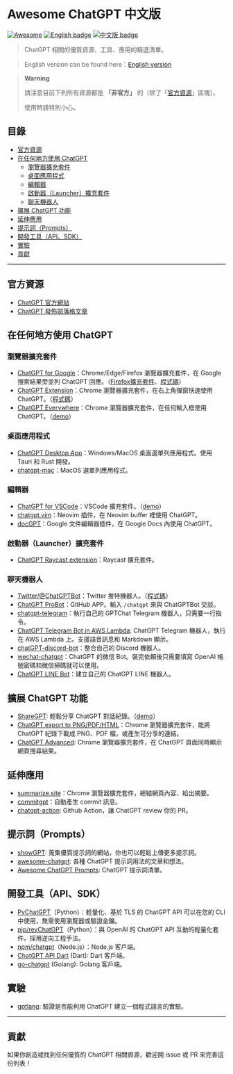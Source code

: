 # Awesome ChatGPT 中文版

[![Awesome](https://awesome.re/badge.svg)](https://awesome.re) [![English badge](https://img.shields.io/badge/%E8%8B%B1%E6%96%87-English-blue)](./README.md) [![中文版 badge](https://img.shields.io/badge/%E4%B8%AD%E6%96%87-Traditional%20Chinese-blue)](./README-zh-TW.md)

> ChatGPT 相關的優質資源、工具、應用的精選清單。

> English version can be found here：[English version](./README.md)

> **Warning**
>
> 請注意目前下列所有資源都是 **「非官方」** 的（除了「[官方資源](#官方資源)」區塊）。
>
> 使用時請特別小心。

## 目錄

- [官方資源](#官方資源)
- [在任何地方使用 ChatGPT](#在任何地方使用-chatgpt)
    - [瀏覽器擴充套件](#瀏覽器擴充套件)
    - [桌面應用程式](#桌面應用程式)
    - [編輯器](#編輯器)
    - [啟動器（Launcher）擴充套件](#啟動器launcher擴充套件)
    - [聊天機器人](#聊天機器人)
- [擴展 ChatGPT 功能](#擴展-chatgpt-功能)
- [延伸應用](#延伸應用)
- [提示詞（Prompts）](#提示詞prompts)
- [開發工具（API、SDK）](#開發工具apisdk)
- [實驗](#實驗)
- [貢獻](#貢獻)

---

## 官方資源

- [ChatGPT 官方網站](https://chat.openai.com/)
- [ChatGPT 發佈部落格文章](https://openai.com/blog/chatgpt/)

## 在任何地方使用 ChatGPT

### 瀏覽器擴充套件

- [ChatGPT for Google](https://chrome.google.com/webstore/detail/chatgpt-for-google/jgjaeacdkonaoafenlfkkkmbaopkbilf)：Chrome/Edge/Firefox 瀏覽器擴充套件，在 Google 搜索結果旁並列 ChatGPT 回應。（[Firefox擴充套件](https://addons.mozilla.org/en-US/firefox/addon/chatgpt-for-google/)、[程式碼](https://github.com/wong2/chat-gpt-google-extension)）
- [ChatGPT Extension](https://chrome.google.com/webstore/detail/chatgpt-chrome-extension/cdjifpfganmhoojfclednjdnnpooaojb)：Chrome 瀏覽器擴充套件，在右上角彈窗快速使用 ChatGPT。（[程式碼](https://github.com/kazuki-sf/ChatGPT_Extension)）
- [ChatGPT Everywhere](https://github.com/gragland/chatgpt-everywhere)：Chrome 瀏覽器擴充套件，在任何輸入框使用 ChatGPT。（[demo](https://twitter.com/gabe_ragland/status/1599466486422470656)）

### 桌面應用程式

- [ChatGPT Desktop App](https://github.com/sonnylazuardi/chatgpt-desktop)：Windows/MacOS 桌面選單列應用程式。使用 Tauri 和 Rust 開發。
- [chatgpt-mac](https://github.com/vincelwt/chatgpt-mac)：MacOS 選單列應用程式。

### 編輯器

- [ChatGPT for VSCode](https://github.com/mpociot/chatgpt-vscode)：VSCode 擴充套件。（[demo](https://twitter.com/marcelpociot/status/1599180144551526400)）
- [chatgpt.vim](https://github.com/terror/chatgpt.nvim)：Neovim 插件，在 Neovim buffer 裡使用 ChatGPT。
- [docGPT](https://github.com/cesarhuret/docGPT)：Google 文件編輯器插件，在 Google Docs 內使用 ChatGPT。

### 啟動器（Launcher）擴充套件

- [ChatGPT Raycast extension](https://github.com/abielzulio/chatgpt-raycast)：Raycast 擴充套件。

### 聊天機器人

- [Twitter/@ChatGPTBot](https://twitter.com/ChatGPTBot)：Twitter 推特機器人。（[程式碼](https://github.com/transitive-bullshit/chatgpt-twitter-bot)）
- [ChatGPT ProBot](https://github.com/oceanlvr/ChatGPTBot)：GitHub APP。輸入 `/chatgpt` 來與 ChatGPTBot 交談。
- [chatgpt-telegram](https://github.com/m1guelpf/chatgpt-telegram)：執行自己的 GPTChat Telegram 機器人，只需要一行指令。
- [ChatGPT Telegram Bot in AWS Lambda](https://github.com/franalgaba/chatgpt-telegram-bot-serverless): ChatGPT Telegram 機器人，執行在 AWS Lambda 上。支援語音訊息和 Markdown 顯示。
- [chatGPT-discord-bot](https://github.com/Zero6992/chatGPT-discord-bot)：整合自己的 Discord 機器人。
- [wechat-chatgpt](https://github.com/fuergaosi233/wechat-chatgpt)：ChatGPT 的微信 Bot。裝完依賴後只需要填寫 OpenAI 帳號密碼和微信掃碼就可以使用。
- [ChatGPT LINE Bot](https://github.com/isdaviddong/chatGPTLineBot)：建立自己的 ChatGPT LINE 機器人。

## 擴展 ChatGPT 功能

- [ShareGPT](https://sharegpt.com/): 輕鬆分享 ChatGPT 對話紀錄。（[demo](https://twitter.com/steventey/status/1599816553490366464)）
- [ChatGPT export to PNG/PDF/HTML](https://github.com/liady/ChatGPT-pdf)：Chrome 瀏覽器擴充套件，能將 ChatGPT 紀錄下載成 PNG、PDF 檔，或產生可分享的連結。
- [ChatGPT Advanced](https://github.com/qunash/chatgpt-advanced): Chrome 瀏覽器擴充套件，在 ChatGPT 頁面同時顯示網頁搜尋結果。

## 延伸應用

- [summarize.site](https://chrome.google.com/webstore/detail/summarize/lmhkmibdclhibdooglianggbnhcbcjeh)：Chrome 瀏覽器擴充套件，總結網頁內容、給出摘要。
- [commitgpt](https://github.com/RomanHotsiy/commitgpt)：自動產生 commit 訊息。
- [chatgpt-action](https://github.com/kxxt/chatgpt-action): Github Action，讓 ChatGPT review 你的 PR。

## 提示詞（Prompts）

- [showGPT](https://showgpt.co/): 蒐集優質提示詞的網站，你也可以輕鬆上傳更多提示詞。
- [awesome-chatgpt](https://github.com/saharmor/awesome-chatgpt): 各種 ChatGPT 提示詞用法的文章和想法。
- [Awesome ChatGPT Prompts](https://github.com/f/awesome-chatgpt-prompts): ChatGPT 提示詞清單。

## 開發工具（API、SDK）

- [PyChatGPT](https://github.com/rawandahmad698/PyChatGPT)（Python）：輕量化、基於 TLS 的 ChatGPT API 可以在您的 CLI 中使用，無需使用瀏覽器或驗證金鑰。
- [pip/revChatGPT](https://github.com/acheong08/ChatGPT)（Python）：與 OpenAI 的 ChatGPT API 互動的輕量化套件。採用逆向工程手法。
- [npm/chatgpt](https://github.com/transitive-bullshit/chatgpt-api)（Node.js）：Node.js 客戶端。
- [ChatGPT API Dart](https://github.com/MisterJimson/chatgpt_api_dart) (Dart): Dart 客戶端。
- [go-chatgpt](https://github.com/abhayptp/go-chatgpt) (Golang): Golang 客戶端。

## 實驗

- [gptlang](https://github.com/forrestchang/gptlang): 驗證是否能利用 ChatGPT 建立一個程式語言的實驗。

---

## 貢獻

如果你創造或找到任何優質的 ChatGPT 相關資源，歡迎開 issue 或 PR 來完善這份列表！
